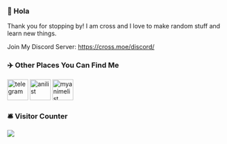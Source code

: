 ### 👋 Hola 

Thank you for stopping by! I am cross and I love to make random stuff and learn new things.

Join My Discord Server: https://cross.moe/discord/

### ✈️ Other Places You Can Find Me
[<img src="https://telegram.org/img/t_logo.svg" alt="telegram" width="48">](https://t.me/crossdotmoe)
[<img src="https://anilist.co/img/icons/icon.svg" alt="anilist" width="48">](https://anilist.co/user/crossdotmoe/)
[<img src="https://image.myanimelist.net/ui/OK6W_koKDTOqqqLDbIoPAiC8a86sHufn_jOI-JGtoCQ" alt="myanimelist" width="48">](https://myanimelist.net/profile/crossdotmoe)

### 🛎️ Visitor Counter
![](https://count.getloli.com/get/@crossdotmoe?theme=moebooru)
